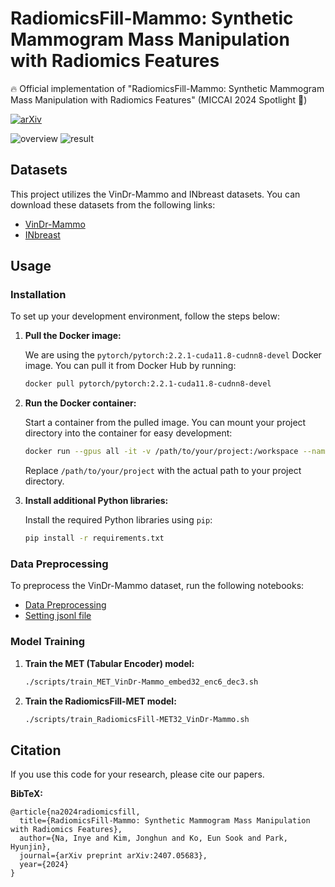 # RadiomicsFill-Mammo: Synthetic Mammogram Mass Manipulation with Radiomics Features

:fire:  Official implementation of "RadiomicsFill-Mammo: Synthetic Mammogram Mass Manipulation with Radiomics Features" (MICCAI 2024 Spotlight :confetti_ball:)

[![arXiv](https://img.shields.io/badge/arXiv-2407.05683-red)](https://arxiv.org/pdf/2407.05683.pdf)

![overview](images/overview.png)
![result](images/result.png)

## Datasets

This project utilizes the VinDr-Mammo and INbreast datasets. You can download these datasets from the following links:

- [VinDr-Mammo](https://www.physionet.org/content/vindr-mammo/1.0.0/)
- [INbreast](https://www.kaggle.com/datasets/martholi/inbreast)

## Usage

### Installation

To set up your development environment, follow the steps below:

1. **Pull the Docker image:**

    We are using the `pytorch/pytorch:2.2.1-cuda11.8-cudnn8-devel` Docker image. You can pull it from Docker Hub by running:

    ```sh
    docker pull pytorch/pytorch:2.2.1-cuda11.8-cudnn8-devel
    ```

2. **Run the Docker container:**

    Start a container from the pulled image. You can mount your project directory into the container for easy development:

    ```sh
    docker run --gpus all -it -v /path/to/your/project:/workspace --name radiomicsfill-mammo pytorch/pytorch:2.2.1-cuda11.8-cudnn8-devel /bin/bash
    ```

    Replace `/path/to/your/project` with the actual path to your project directory.

3. **Install additional Python libraries:**

    Install the required Python libraries using `pip`:

    ```sh
    pip install -r requirements.txt
    ```

### Data Preprocessing
To preprocess the VinDr-Mammo dataset, run the following notebooks:

- [Data Preprocessing](source/preprocessing_VinDr-Mammo.ipynb)
- [Setting jsonl file](source/setting_jsonl_VinDr-Mammo.ipynb)

      
### Model Training

1. **Train the MET (Tabular Encoder) model:**

    ```sh
    ./scripts/train_MET_VinDr-Mammo_embed32_enc6_dec3.sh
    ```

2. **Train the RadiomicsFill-MET model:**

    ```sh
    ./scripts/train_RadiomicsFill-MET32_VinDr-Mammo.sh
    ```

## Citation
If you use this code for your research, please cite our papers.

**BibTeX:**
```
@article{na2024radiomicsfill,
  title={RadiomicsFill-Mammo: Synthetic Mammogram Mass Manipulation with Radiomics Features},
  author={Na, Inye and Kim, Jonghun and Ko, Eun Sook and Park, Hyunjin},
  journal={arXiv preprint arXiv:2407.05683},
  year={2024}
}
```

